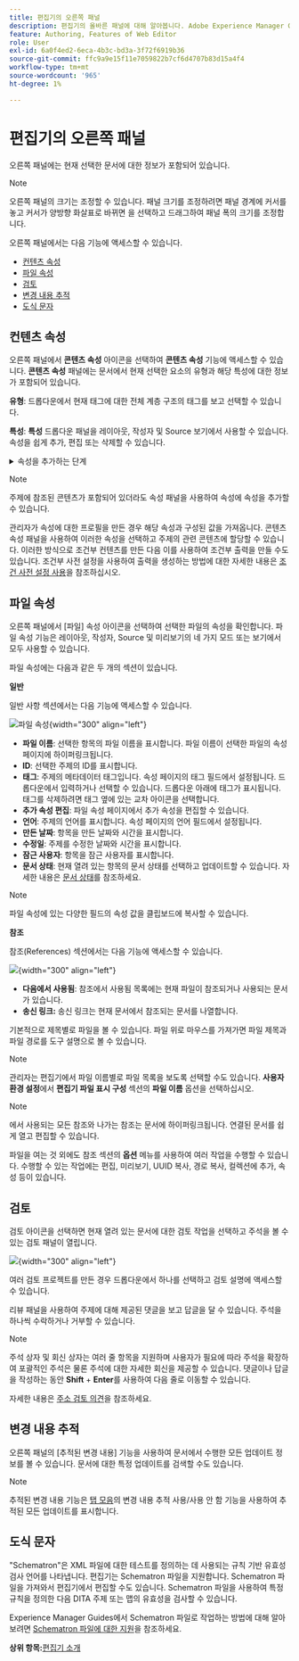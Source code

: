 ```yaml
---
title: 편집기의 오른쪽 패널
description: 편집기의 올바른 패널에 대해 알아봅니다. Adobe Experience Manager Guides의 편집기 인터페이스와 기능에 대해 알아봅니다.
feature: Authoring, Features of Web Editor
role: User
exl-id: 6a0f4ed2-6eca-4b3c-bd3a-3f72f6919b36
source-git-commit: ffc9a9e15f11e7059822b7cf6d4707b83d15a4f4
workflow-type: tm+mt
source-wordcount: '965'
ht-degree: 1%

---
```


# 편집기의 오른쪽 패널

오른쪽 패널에는 현재 선택한 문서에 대한 정보가 포함되어 있습니다.

>[!NOTE]
>
> 오른쪽 패널의 크기는 조정할 수 있습니다. 패널 크기를 조정하려면 패널 경계에 커서를 놓고 커서가 양방향 화살표로 바뀌면 을 선택하고 드래그하여 패널 폭의 크기를 조정합니다.

오른쪽 패널에서는 다음 기능에 액세스할 수 있습니다.

- [컨텐츠 속성](#content-properties)
- [파일 속성](#file-properties)
- [검토](#review)
- [변경 내용 추적](#track-changes)
- [도식 문자](#schematron)

## 컨텐츠 속성

오른쪽 패널에서 **콘텐츠 속성** 아이콘을 선택하여 **콘텐츠 속성** 기능에 액세스할 수 있습니다. **콘텐츠 속성** 패널에는 문서에서 현재 선택한 요소의 유형과 해당 특성에 대한 정보가 포함되어 있습니다.

**유형**: 드롭다운에서 현재 태그에 대한 전체 계층 구조의 태그를 보고 선택할 수 있습니다.

**특성**: **특성** 드롭다운 패널을 레이아웃, 작성자 및 Source 보기에서 사용할 수 있습니다. 속성을 쉽게 추가, 편집 또는 삭제할 수 있습니다.

<details>
    <summary> 속성을 추가하는 단계 </summary>


1. **추가**&#x200B;를 선택합니다.

   콘텐츠 속성의 ![속성](images/properties-tab-attributes_cs.png){width="300" align="left"}

1. **특성** 드롭다운 패널의 드롭다운 목록에서 특성을 선택하고 특성 값을 지정합니다.  **추가**&#x200B;를 선택합니다.

   여러 특성이 있는 ![특성 패널 &#x200B;](images/attributes-multiple-properties.png){width="300" align="left"}

1. 특성을 편집하려면 해당 특성을 마우스로 가리킨 다음 **편집** ![편집 아이콘](images/edit_pencil_icon.svg)을 선택하세요.

1. 특성을 삭제하려면 해당 특성을 마우스로 가리킨 다음 **삭제** ![삭제 아이콘](images/Delete_icon.svg)을 선택합니다.

</details>


>[!NOTE]
>
> 주제에 참조된 콘텐츠가 포함되어 있더라도 속성 패널을 사용하여 속성에 속성을 추가할 수 있습니다.

관리자가 속성에 대한 프로필을 만든 경우 해당 속성과 구성된 값을 가져옵니다. 콘텐츠 속성 패널을 사용하여 이러한 속성을 선택하고 주제의 관련 콘텐츠에 할당할 수 있습니다. 이러한 방식으로 조건부 컨텐츠를 만든 다음 이를 사용하여 조건부 출력을 만들 수도 있습니다. 조건부 사전 설정을 사용하여 출력을 생성하는 방법에 대한 자세한 내용은 [조건 사전 설정 사용](generate-output-use-condition-presets.md#)을 참조하십시오.



## 파일 속성

오른쪽 패널에서 [파일] 속성 아이콘을 선택하여 선택한 파일의 속성을 확인합니다. 파일 속성 기능은 레이아웃, 작성자, Source 및 미리보기의 네 가지 모드 또는 보기에서 모두 사용할 수 있습니다.

파일 속성에는 다음과 같은 두 개의 섹션이 있습니다.

**일반**

일반 사항 섹션에서는 다음 기능에 액세스할 수 있습니다.

![파일 속성](images/file-properties-general.png){width="300" align="left"}

- **파일 이름**: 선택한 항목의 파일 이름을 표시합니다. 파일 이름이 선택한 파일의 속성 페이지에 하이퍼링크됩니다.
- **ID**: 선택한 주제의 ID를 표시합니다.
- **태그**: 주제의 메타데이터 태그입니다. 속성 페이지의 태그 필드에서 설정됩니다. 드롭다운에서 입력하거나 선택할 수 있습니다.  드롭다운 아래에 태그가 표시됩니다. 태그를 삭제하려면 태그 옆에 있는 교차 아이콘을 선택합니다.
- **추가 속성 편집**: 파일 속성 페이지에서 추가 속성을 편집할 수 있습니다.
- **언어**: 주제의 언어를 표시합니다. 속성 페이지의 언어 필드에서 설정됩니다.
- **만든 날짜**: 항목을 만든 날짜와 시간을 표시합니다.
- **수정일**: 주제를 수정한 날짜와 시간을 표시합니다.
- **잠근 사용자**: 항목을 잠근 사용자를 표시합니다.
- **문서 상태**: 현재 열려 있는 항목의 문서 상태를 선택하고 업데이트할 수 있습니다. 자세한 내용은 [문서 상태](web-editor-document-states.md#)를 참조하세요.

>[!NOTE]
>
> 파일 속성에 있는 다양한 필드의 속성 값을 클립보드에 복사할 수 있습니다.

**참조**

참조(References) 섹션에서는 다음 기능에 액세스할 수 있습니다.

![](images/file-properties-references.png){width="300" align="left"}

- **다음에서 사용됨**: 참조에서 사용됨 목록에는 현재 파일이 참조되거나 사용되는 문서가 있습니다.
- **송신 링크:** 송신 링크는 현재 문서에서 참조되는 문서를 나열합니다.

기본적으로 제목별로 파일을 볼 수 있습니다. 파일 위로 마우스를 가져가면 파일 제목과 파일 경로를 도구 설명으로 볼 수 있습니다.

>[!NOTE]
>
> 관리자는 편집기에서 파일 이름별로 파일 목록을 보도록 선택할 수도 있습니다. **사용자 환경 설정**&#x200B;에서 **편집기 파일 표시 구성** 섹션의 **파일 이름** 옵션을 선택하십시오.

>[!NOTE]
>
> 에서 사용되는 모든 참조와 나가는 참조는 문서에 하이퍼링크됩니다. 연결된 문서를 쉽게 열고 편집할 수 있습니다.

파일을 여는 것 외에도 참조 섹션의 **옵션** 메뉴를 사용하여 여러 작업을 수행할 수 있습니다. 수행할 수 있는 작업에는 편집, 미리보기, UUID 복사, 경로 복사, 컬렉션에 추가, 속성 등이 있습니다.

## 검토

검토 아이콘을 선택하면 현재 열려 있는 문서에 대한 검토 작업을 선택하고 주석을 볼 수 있는 검토 패널이 열립니다.

![](images/review-panel-before-opening.png){width="300" align="left"}

여러 검토 프로젝트를 만든 경우 드롭다운에서 하나를 선택하고 검토 설명에 액세스할 수 있습니다.

리뷰 패널을 사용하여 주제에 대해 제공된 댓글을 보고 답글을 달 수 있습니다. 주석을 하나씩 수락하거나 거부할 수 있습니다.

>[!NOTE]
>
> 주석 상자 및 회신 상자는 여러 줄 항목을 지원하며 사용자가 필요에 따라 주석을 확장하여 포괄적인 주석은 물론 주석에 대한 자세한 회신을 제공할 수 있습니다. 댓글이나 답글을 작성하는 동안 **Shift** + **Enter**&#x200B;를 사용하여 다음 줄로 이동할 수 있습니다.

자세한 내용은 [주소 검토 의견](review-address-review-comments.md#)을 참조하세요.

## 변경 내용 추적

오른쪽 패널의 [추적된 변경 내용] 기능을 사용하여 문서에서 수행한 모든 업데이트 정보를 볼 수 있습니다. 문서에 대한 특정 업데이트를 검색할 수도 있습니다.

>[!NOTE]
>
> 추적된 변경 내용 기능은 [탭 모음](./web-editor-tab-bar.md)의 변경 내용 추적 사용/사용 안 함 기능을 사용하여 추적된 모든 업데이트를 표시합니다.

## 도식 문자

&quot;Schematron&quot;은 XML 파일에 대한 테스트를 정의하는 데 사용되는 규칙 기반 유효성 검사 언어를 나타냅니다. 편집기는 Schematron 파일을 지원합니다. Schematron 파일을 가져와서 편집기에서 편집할 수도 있습니다. Schematron 파일을 사용하여 특정 규칙을 정의한 다음 DITA 주제 또는 맵의 유효성을 검사할 수 있습니다.

Experience Manager Guides에서 Schematron 파일로 작업하는 방법에 대해 알아보려면 [Schematron 파일에 대한 지원](./support-schematron-file.md)을 참조하세요.



**상위 항목:**&#x200B;[&#x200B;편집기 소개](web-editor.md)
